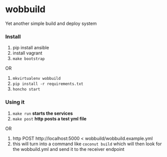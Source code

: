 # wobbuild
Yet another simple build and deploy system


### Install

1. pip install ansible
2. install vagrant
3. `make bootstrap`

OR

1. `mkvirtualenv wobbuild`
2. `pip install -r requirements.txt`
3. `honcho start`


### Using it


1. `make run`  __starts the services__
2. `make post` __http posts a test yml file__

OR

1. http POST http://localhost:5000 < wobbuild/wobbuild.example.yml
2. this will turn into a command like `coconut build` which will then look for the wobbuild.yml and send it to the receiver endpoint